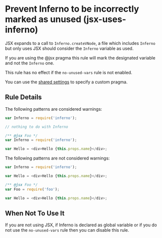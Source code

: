 # Prevent Inferno to be incorrectly marked as unused (jsx-uses-inferno)

JSX expands to a call to `Inferno.createVNode`, a file which includes `Inferno`
but only uses JSX should consider the `Inferno` variable as used.

If you are using the @jsx pragma this rule will mark the designated variable and not the `Inferno` one.

This rule has no effect if the `no-unused-vars` rule is not enabled.

You can use the [shared settings](/README.md#configuration) to specify a custom pragma.

## Rule Details

The following patterns are considered warnings:

```js
var Inferno = require('inferno');

// nothing to do with Inferno
```

```js
/** @jsx Foo */
var Inferno = require('inferno');

var Hello = <div>Hello {this.props.name}</div>;
```

The following patterns are not considered warnings:

```js
var Inferno = require('inferno');

var Hello = <div>Hello {this.props.name}</div>;
```

```js
/** @jsx Foo */
var Foo = require('foo');

var Hello = <div>Hello {this.props.name}</div>;
```

## When Not To Use It

If you are not using JSX, if Inferno is declared as global variable or if you do not use the `no-unused-vars` rule then you can disable this rule.
